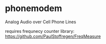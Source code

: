 # phonemodem
Analog Audio over Cell Phone Lines


requires frequnecy counter library: 
https://github.com/PaulStoffregen/FreqMeasure
